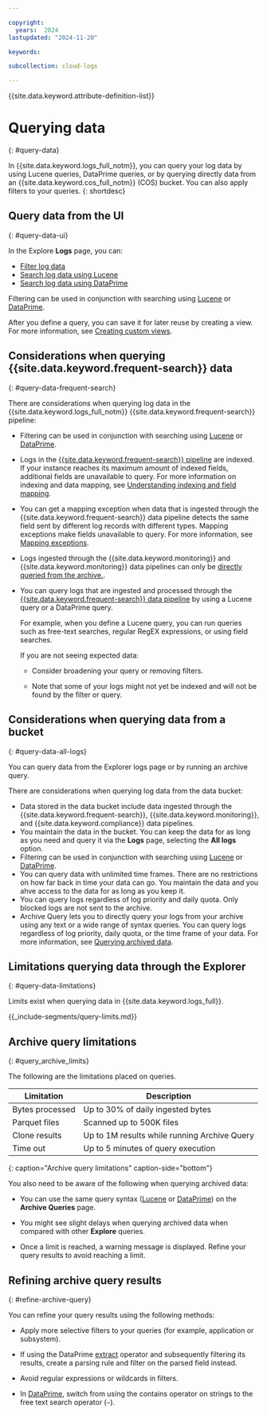 ```yaml
---

copyright:
  years:  2024
lastupdated: "2024-11-20"

keywords:

subcollection: cloud-logs

---
```


{{site.data.keyword.attribute-definition-list}}


#  Querying data
{: #query-data}

In {{site.data.keyword.logs_full_notm}}, you can query your log data by using Lucene queries, DataPrime queries, or by querying directly data from an {{site.data.keyword.cos_full_notm}} (COS) bucket. You can also apply filters to your queries.
{: shortdesc}


## Query data from the UI
{: #query-data-ui}

In the Explore **Logs** page, you can:

* [Filter log data](/docs/cloud-logs?topic=cloud-logs-query-data-filter)
* [Search log data using Lucene](/docs/cloud-logs?topic=cloud-logs-query-data-lucene)
* [Search log data using DataPrime](/docs/cloud-logs?topic=cloud-logs-query-data-dataprime)

Filtering can be used in conjunction with searching using [Lucene](/docs/cloud-logs?topic=cloud-logs-query-data-lucene) or [DataPrime](/docs/cloud-logs?topic=cloud-logs-query-data-dataprime).

After you define a query, you can save it for later reuse by creating a view. For more information, see [Creating custom views](/docs/cloud-logs?topic=cloud-logs-custom_views&interface=ui#create_view).



##  Considerations when querying {{site.data.keyword.frequent-search}} data
{: #query-data-frequent-search}

There are considerations when querying log data in the {{site.data.keyword.logs_full_notm}} {{site.data.keyword.frequent-search}} pipeline:

- Filtering can be used in conjunction with searching using [Lucene](/docs/cloud-logs?topic=cloud-logs-query-data-lucene) or [DataPrime](/docs/cloud-logs?topic=cloud-logs-query-data-dataprime).
- Logs in the [{{site.data.keyword.frequent-search}} pipeline](/docs/cloud-logs?topic=cloud-logs-tco-optimizer) are indexed. If your instance reaches its maximum amount of indexed fields, additional fields are unavailable to query. For more information on indexing and data mapping, see [Understanding indexing and field mapping](/docs/cloud-logs?topic=cloud-logs-indexing_mapping).
- You can get a mapping exception when data that is ingested through the {{site.data.keyword.frequent-search}} data pipeline detects the same field sent by different log records with different types. Mapping exceptions make fields unavailable to query. For more information, see [Mapping exceptions](/docs/cloud-logs?topic=cloud-logs-query-mapping-exceptions).
- Logs ingested through the {{site.data.keyword.monitoring}} and {{site.data.keyword.monitoring}} data pipelines can only be [directly queried from the archive.](/docs/cloud-logs?topic=cloud-logs-query-archive-data-bucket&interface=ui).
- You can query logs that are ingested and processed through the [{{site.data.keyword.frequent-search}} data pipeline](/docs/cloud-logs?topic=cloud-logs-tco-optimizer) by using a Lucene query or a DataPrime query.

    For example, when you define a Lucene query, you can run queries such as free-text searches, regular RegEX expressions, or using field searches.

    If you are not seeing expected data:

    * Consider broadening your query or removing filters.

    * Note that some of your logs might not yet be indexed and will not be found by the filter or query.



##  Considerations when querying data from a bucket
{: #query-data-all-logs}

You can query data from the Explorer logs page or by running an archive query.

There are considerations when querying log data from the data bucket:

- Data stored in the data bucket include data ingested through the {{site.data.keyword.frequent-search}}, {{site.data.keyword.monitoring}}, and {{site.data.keyword.compliance}} data pipelines.
- You maintain the data in the bucket. You can keep the data for as long as you need and query it via the **Logs** page, selecting the **All logs** option.
- Filtering can be used in conjunction with searching using [Lucene](/docs/cloud-logs?topic=cloud-logs-query-data-lucene) or [DataPrime](/docs/cloud-logs?topic=cloud-logs-query-data-dataprime).
- You can query data with unlimited time frames. There are no restrictions on how far back in time your data can go. You maintain the data and you ahve access to the data for as long as you keep it.
- You can query logs regardless of log priority and daily quota. Only blocked logs are not sent to the archive.
- Archive Query lets you to directly query your logs from your archive using any text or a wide range of syntax queries. You can query logs regardless of log priority, daily quota, or the time frame of your data. For more information, see [Querying archived data](/docs/cloud-logs?topic=cloud-logs-query-archive-data-bucket&interface=ui).


## Limitations querying data through the Explorer
{: #query-data-limitations}

Limits exist when querying data in {{site.data.keyword.logs_full}}.


{{_include-segments/query-limits.md}}


## Archive query limitations
{: #query_archive_limits}

The following are the limitations placed on queries.

| Limitation | 	Description |
|---------|----------|
| Bytes processed |	Up to 30% of daily ingested bytes |
| Parquet files | Scanned	up to 500K files |
| Clone results |	Up to 1M results while running Archive Query |
| Time out |	Up to 5 minutes of query execution |
 {: caption="Archive query limitations" caption-side="bottom"}

You also need to be aware of the following when querying archived data:

* You can use the same query syntax ([Lucene](/docs/cloud-logs?topic=cloud-logs-query-data-lucene) or [DataPrime](/docs/cloud-logs?topic=cloud-logs-query-data-dataprime)) on the **Archive Queries** page.

* You might see slight delays when querying archived data when compared with other **Explore** queries.

* Once a limit is reached, a warning message is displayed. Refine your query results to avoid reaching a limit.


## Refining archive query results
{: #refine-archive-query}

You can refine your query results using the following methods:

* Apply more selective filters to your queries (for example, application or subsystem).

* If using the DataPrime [extract](/docs/cloud-logs?topic=cloud-logs-dataprime-ref#extract) operator and subsequently filtering its results, create a parsing rule and filter on the parsed field instead.

* Avoid regular expressions or wildcards in filters.

* In [DataPrime](/docs/cloud-logs?topic=cloud-logs-dataprime-ref), switch from using the contains operator on strings to the free text search operator (`~`).
